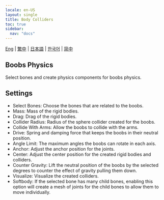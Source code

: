 ```yaml
---
locale: en-US
layout: single
title: Body Colliders
toc: true
sidebar:
  nav: "docs"
---
```

[Eng](/dancexr/features/xps_boobs) | [繁中](/tw/dancexr/features/xps_boobs) | [日本語](/jp/dancexr/features/xps_boobs) | [한국어](/kr/dancexr/features/xps_boobs) | [简中](/zh/dancexr/features/xps_boobs)


## Boobs Physics

Select bones and create physics components for boobs physics.


## Settings

* Select Bones: Choose the bones that are related to the boobs.
* Mass: Mass of the rigid bodies.
* Drag: Drag of the rigid bodies.
* Collider Radius: Radius of the sphere collider created for the boobs.
* Collide With Arms: Allow the boobs to collide with the arms.
* Drive: Spring and damping force that keeps the boobs in their neutral position.
* Angle Limit: The maximum angles the boobs can rotate in each axis.
* Anchor: Adjust the anchor position for the joints.
* Center: Adjust the center position for the created rigid bodies and colliders.
* Counter Gravity: Lift the neutral position of the boobs by the selected degrees to counter the effect of gravity pulling them down.
* Visualize: Visualize the created colliders.
* Softbody: If the selected bone has many child bones, enabling this option will create a mesh of joints for the child bones to allow them to move individually.